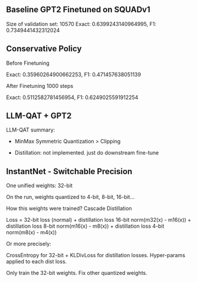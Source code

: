 ## Baseline GPT2 Finetuned on SQUADv1

Size of validation set: 10570
Exact: 0.6399243140964995, F1: 0.7349441432312024

## Conservative Policy

Before Finetuning

Exact: 0.35960264900662253, F1: 0.471457638051139

After Finetuning 1000 steps

Exact: 0.5112582781456954, F1: 0.6249025591912254

## LLM-QAT + GPT2

LLM-QAT summary:

- MinMax Symmetric Quantization > Clipping

- Distillation: not implemented. just do downstream fine-tune

## InstantNet - Switchable Precision

One unified weights: 32-bit

On the run, weights quantized to 4-bit, 8-bit, 16-bit...

How this weights were trained? Cascade Distillation

Loss = 32-bit loss (normal) + distillation loss 16-bit norm(m32(x) - m16(x)) + distillation loss 8-bit norm(m16(x) - m8(x)) + distillation loss 4-bit norm(m8(x) - m4(x))

Or more precisely:

CrossEntropy for 32-bit + KLDivLoss for distillation losses. Hyper-params applied to each dist loss.

Only train the 32-bit weights. Fix other quantized weights.
